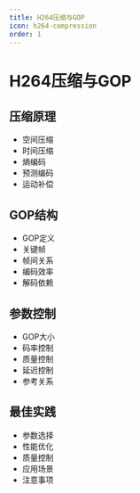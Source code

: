 ```yaml
---
title: H264压缩与GOP
icon: h264-compression
order: 1
---
```


# H264压缩与GOP

## 压缩原理
- 空间压缩
- 时间压缩
- 熵编码
- 预测编码
- 运动补偿

## GOP结构
- GOP定义
- 关键帧
- 帧间关系
- 编码效率
- 解码依赖

## 参数控制
- GOP大小
- 码率控制
- 质量控制
- 延迟控制
- 参考关系

## 最佳实践
- 参数选择
- 性能优化
- 质量控制
- 应用场景
- 注意事项
